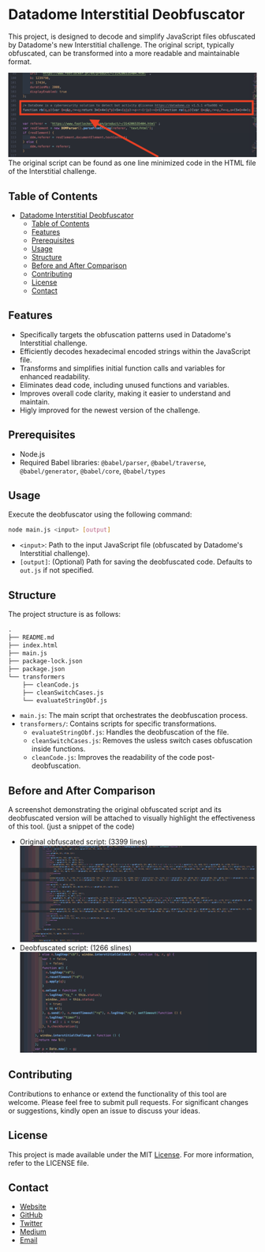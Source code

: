 # Datadome Interstitial Deobfuscator

This project, is designed to decode and simplify JavaScript files obfuscated by Datadome's new Interstitial challenge. The original script, typically obfuscated, can be transformed into a more readable and maintainable format.

![Original script location](img/originalScriptLocation.png)
The original script can be found as one line minimized code in the HTML file of the Interstitial challenge.

## Table of Contents
- [Datadome Interstitial Deobfuscator](#datadome-interstitial-deobfuscator)
  - [Table of Contents](#table-of-contents)
  - [Features](#features)
  - [Prerequisites](#prerequisites)
  - [Usage](#usage)
  - [Structure](#structure)
  - [Before and After Comparison](#before-and-after-comparison)
  - [Contributing](#contributing)
  - [License](#license)
  - [Contact](#contact)

## Features
- Specifically targets the obfuscation patterns used in Datadome's Interstitial challenge.
- Efficiently decodes hexadecimal encoded strings within the JavaScript file.
- Transforms and simplifies initial function calls and variables for enhanced readability.
- Eliminates dead code, including unused functions and variables.
- Improves overall code clarity, making it easier to understand and maintain.
- Higly improved for the newest version of the challenge.

## Prerequisites
- Node.js
- Required Babel libraries: `@babel/parser`, `@babel/traverse`, `@babel/generator`, `@babel/core`, `@babel/types`

## Usage
Execute the deobfuscator using the following command:
```bash
node main.js <input> [output]
```
- `<input>`: Path to the input JavaScript file (obfuscated by Datadome's Interstitial challenge).
- `[output]`: (Optional) Path for saving the deobfuscated code. Defaults to `out.js` if not specified.

## Structure
The project structure is as follows:
```
.
├── README.md
├── index.html
├── main.js
├── package-lock.json
├── package.json
└── transformers
    ├── cleanCode.js
    ├── cleanSwitchCases.js
    └── evaluateStringObf.js
```

- `main.js`: The main script that orchestrates the deobfuscation process.
- `transformers/`: Contains scripts for specific transformations.
    - `evaluateStringObf.js`: Handles the deobfuscation of the file.
    - `cleanSwitchCases.js`: Removes the usless switch cases obfuscation inside functions.
    - `cleanCode.js`: Improves the readability of the code post-deobfuscation.

## Before and After Comparison
A screenshot demonstrating the original obfuscated script and its deobfuscated version will be attached to visually highlight the effectiveness of this tool. (just a snippet of the code)
- Original obfuscated script: (3399 lines)
  ![Original obfuscated script](img/obfuscated.png)
- Deobfuscated script: (1266 slines)
  ![Deobfuscated script](img/deobfuscated.png)

## Contributing
Contributions to enhance or extend the functionality of this tool are welcome. Please feel free to submit pull requests. For significant changes or suggestions, kindly open an issue to discuss your ideas.

## License
This project is made available under the MIT [License](LICENSE). For more information, refer to the LICENSE file.

## Contact
- [Website](https://glizzykingdreko.github.io)
- [GitHub](https://github.com/glizzykingdreko)
- [Twitter](https://mobile.twitter.com/glizzykingdreko)
- [Medium](https://medium.com/@glizzykingdreko)
- [Email](mailto:glizzykingdreko@protonmail.com)
